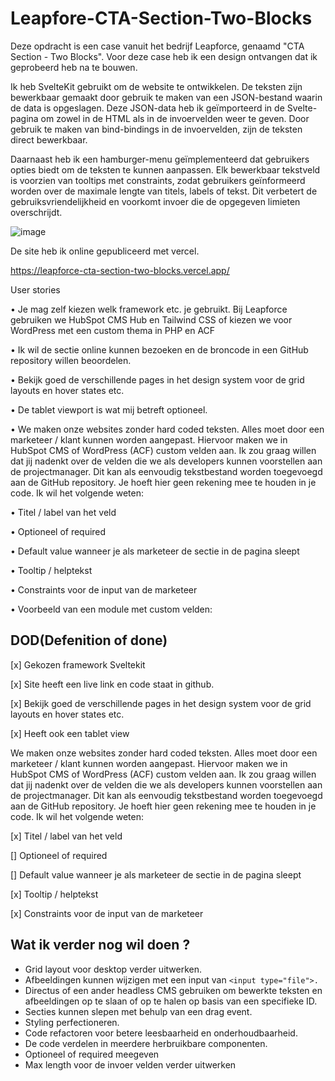 # Leapfore-CTA-Section-Two-Blocks

Deze opdracht is een case vanuit het bedrijf Leapforce, genaamd "CTA Section - Two Blocks". Voor deze case heb ik een design ontvangen dat ik geprobeerd heb na te bouwen.

Ik heb SvelteKit gebruikt om de website te ontwikkelen. De teksten zijn bewerkbaar gemaakt door gebruik te maken van een JSON-bestand waarin de data is opgeslagen. Deze JSON-data heb ik geïmporteerd in de Svelte-pagina om zowel in de HTML als in de invoervelden weer te geven. Door gebruik te maken van bind-bindings in de invoervelden, zijn de teksten direct bewerkbaar.

Daarnaast heb ik een hamburger-menu geïmplementeerd dat gebruikers opties biedt om de teksten te kunnen aanpassen. Elk bewerkbaar tekstveld is voorzien van tooltips met constraints, zodat gebruikers geïnformeerd worden over de maximale lengte van titels, labels of tekst. Dit verbetert de gebruiksvriendelijkheid en voorkomt invoer die de opgegeven limieten overschrijdt.

![image](https://github.com/user-attachments/assets/f97d89fe-7f03-44e8-a454-8753918a5e6a)

De site heb ik online gepubliceerd met vercel.

https://leapforce-cta-section-two-blocks.vercel.app/


User stories

• Je mag zelf kiezen welk framework etc. je gebruikt. Bij Leapforce gebruiken we HubSpot CMS Hub en Tailwind CSS of kiezen we voor WordPress met een custom thema in PHP en ACF

• Ik wil de sectie online kunnen bezoeken en de broncode in een GitHub repository willen beoordelen.

• Bekijk goed de verschillende pages in het design system voor de grid layouts en hover states etc.

• De tablet viewport is wat mij betreft optioneel.

• We maken onze websites zonder hard coded teksten. Alles moet door een marketeer / klant kunnen worden aangepast. Hiervoor maken we in HubSpot CMS of WordPress (ACF) custom velden aan. Ik zou graag willen dat jij nadenkt over de velden die we als developers kunnen voorstellen aan de projectmanager. Dit kan als eenvoudig tekstbestand worden toegevoegd aan de GitHub repository. Je hoeft hier geen rekening mee te houden in je code. Ik wil het volgende weten:

• Titel / label van het veld

• Optioneel of required

• Default value wanneer je als marketeer de sectie in de pagina sleept

• Tooltip / helptekst

• Constraints voor de input van de marketeer

• Voorbeeld van een module met custom velden:

## DOD(Defenition of done)
[x] Gekozen framework Sveltekit

[x] Site heeft een live link en code staat in github.

[x] Bekijk goed de verschillende pages in het design system voor de grid layouts en hover states etc.

[x] Heeft ook een tablet view

We maken onze websites zonder hard coded teksten. Alles moet door een marketeer / klant kunnen worden aangepast. Hiervoor maken we in HubSpot CMS of WordPress (ACF) custom velden aan. Ik zou graag willen dat jij nadenkt over de velden die we als developers kunnen voorstellen aan de projectmanager. Dit kan als eenvoudig tekstbestand worden toegevoegd aan de GitHub repository. Je hoeft hier geen rekening mee te houden in je code. Ik wil het volgende weten:

[x] Titel / label van het veld

[] Optioneel of required

[] Default value wanneer je als marketeer de sectie in de pagina sleept

[x] Tooltip / helptekst

[x] Constraints voor de input van de marketeer

## Wat ik verder nog wil doen ?

* Grid layout voor desktop verder uitwerken.
* Afbeeldingen kunnen wijzigen met een input van `<input type="file">.`
* Directus of een ander headless CMS gebruiken om bewerkte teksten en afbeeldingen op te slaan of op te halen op basis van een specifieke ID.
* Secties kunnen slepen met behulp van een drag event.
* Styling perfectioneren.
* Code refactoren voor betere leesbaarheid en onderhoudbaarheid.
* De code verdelen in meerdere herbruikbare componenten.
* Optioneel of required meegeven
* Max length voor de invoer velden verder uitwerken
